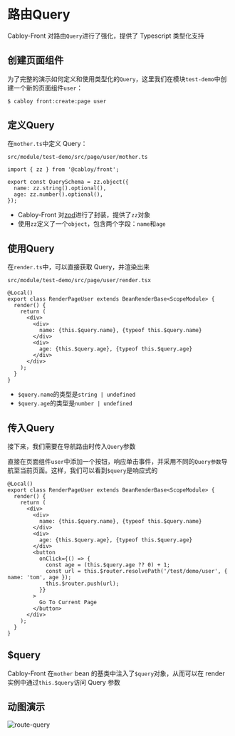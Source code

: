 # 路由Query

Cabloy-Front 对路由`Query`进行了强化，提供了 Typescript 类型化支持

## 创建页面组件

为了完整的演示如何定义和使用类型化的`Query`，这里我们在模块`test-demo`中创建一个新的页面组件`user`：

```bash
$ cabloy front:create:page user
```

## 定义Query

在`mother.ts`中定义 Query：

`src/module/test-demo/src/page/user/mother.ts`

```typescript{4-5}
import { zz } from '@cabloy/front';

export const QuerySchema = zz.object({
  name: zz.string().optional(),
  age: zz.number().optional(),
});
```

- Cabloy-Front 对[zod](https://zod.dev)进行了封装，提供了`zz`对象
- 使用`zz`定义了一个`object`，包含两个字段：`name`和`age`

## 使用Query

在`render.ts`中，可以直接获取 Query，并渲染出来

`src/module/test-demo/src/page/user/render.tsx`

```typescript{6-11}
@Local()
export class RenderPageUser extends BeanRenderBase<ScopeModule> {
  render() {
    return (
      <div>
        <div>
          name: {this.$query.name}, {typeof this.$query.name}
        </div>
        <div>
          age: {this.$query.age}, {typeof this.$query.age}
        </div>
      </div>
    );
  }
}
```

- `$query.name`的类型是`string | undefined`
- `$query.age`的类型是`number | undefined`

## 传入Query

接下来，我们需要在导航路由时传入`Query`参数

直接在页面组件`user`中添加一个按钮，响应单击事件，并采用不同的`Query参数`导航至当前页面。这样，我们可以看到`$query`是响应式的

```typescript{12-20}
@Local()
export class RenderPageUser extends BeanRenderBase<ScopeModule> {
  render() {
    return (
      <div>
        <div>
          name: {this.$query.name}, {typeof this.$query.name}
        </div>
        <div>
          age: {this.$query.age}, {typeof this.$query.age}
        </div>
        <button
          onClick={() => {
            const age = (this.$query.age ?? 0) + 1;
            const url = this.$router.resolvePath('/test/demo/user', { name: 'tom', age });
            this.$router.push(url);
          }}
        >
          Go To Current Page
        </button>
      </div>
    );
  }
}
```

## $query

Cabloy-Front 在`mother` bean 的基类中注入了`$query`对象，从而可以在 render 实例中通过`this.$query`访问 Query 参数

## 动图演示

![route-query](https://cabloy-1258265067.cos.ap-shanghai.myqcloud.com/image/route-query.gif)
